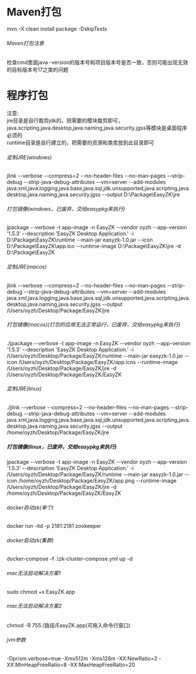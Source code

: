# Maven打包
mvn -X clean install package -DskipTests

###### Maven打包注意
检查cmd里面java -version的版本号和项目版本号是否一致，否则可能出现无效的目标版本号17之类的问题

# 程序打包
注意:  
jre目录是自行裁剪jdk的，把需要的模块裁剪即可，java.scripting,java.desktop,java.naming,java.security.jgss等模块是桌面程序必须的  
runtime目录是自行建立的，把需要的资源和类库放到此目录即可

###### 定制JRE(windows)
jlink --verbose --compress=2 --no-header-files --no-man-pages --strip-debug --strip-java-debug-attributes --vm=server --add-modules java.xml,java.logging,java.base,java.sql,jdk.unsupported,java.scripting,java.desktop,java.naming,java.security.jgss --output D:\Package\EasyZK\jre

###### 打包镜像(windows，已废弃，交给easypkg来执行)
jpackage --verbose -t app-image -n EasyZK --vendor oyzh --app-version '1.5.3' --description 'EasyZK Desktop Application.' -i D:\Package\EasyZK\runtime --main-jar easyzk-1.0.jar --icon D:\Package\EasyZK\app.ico --runtime-image D:\Package\EasyZK\jre -d D:\Package\EasyZK

###### 定制JRE(macos)
jlink --verbose --compress=2 --no-header-files --no-man-pages --strip-debug --strip-java-debug-attributes --vm=server --add-modules java.xml,java.logging,java.base,java.sql,jdk.unsupported,java.scripting,java.desktop,java.naming,java.security.jgss --output /Users/oyzh/Desktop/Package/EasyZK/jre

###### 打包镜像(macos)(打包的应用无法正常运行，已废弃，交给easypkg来执行)
./jpackage --verbose -t app-image -n EasyZK --vendor oyzh --app-version '1.5.3' --description 'EasyZK Desktop Application.' -i /Users/oyzh/Desktop/Package/EasyZK/runtime --main-jar easyzk-1.0.jar --icon /Users/oyzh/Desktop/Package/EasyZK/app.icns --runtime-image /Users/oyzh/Desktop/Package/EasyZK/jre -d /Users/oyzh/Desktop/Package/EasyZK/EasyZK

###### 定制JRE(linux)
./jlink --verbose --compress=2 --no-header-files --no-man-pages --strip-debug --strip-java-debug-attributes --vm=server --add-modules java.xml,java.logging,java.base,java.sql,jdk.unsupported,java.scripting,java.desktop,java.naming,java.security.jgss --output /home/oyzh/Desktop/Package/EasyZK/jre

##### 打包镜像(linux，已废弃，交给easypkg来执行)
jpackage --verbose -t app-image -n EasyZK --vendor oyzh --app-version '1.5.3' --description 'EasyZK Desktop Application.' -i /Users/oyzh/Desktop/Package/EasyZK/runtime --main-jar easyzk-1.0.jar --icon /home/oyzh/Desktop/Package/EasyZK/app.png --runtime-image /Users/oyzh/Desktop/Package/EasyZK/jre -d /home/oyzh/Desktop/Package/EasyZK/EasyZK

###### docker启动zk(单个)
docker run -itd -p 2181:2181 zookeeper

###### docker启动zk(集群)
docker-compose -f .\zk-cluster-compose.yml up -d

###### mac无法启动解决方案1
sudo chmod +x EasyZK.app

###### mac无法启动解决方案2
chmod -R 755 /路径/EasyZK.app(可拖入命令行窗口)

###### jvm参数
-Dprism.verbose=true -Xmx512m -Xms128m -XX:NewRatio=2 -XX:MinHeapFreeRatio=8 -XX:MaxHeapFreeRatio=20
